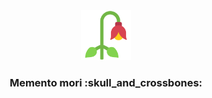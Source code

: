 <div align="center">
    <a href="https://github.com/thiiagoms/memento-mori">
        <img src="assets/img/flower.png" alt="Logo" width="80" height="80">
    </a>
    <h3 align="center">Memento mori :skull_and_crossbones: </h3>
</div>